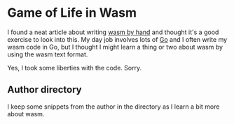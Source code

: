 # Game of Life in Wasm

I found a neat article about writing [wasm by hand](https://blog.scottlogic.com/2018/04/26/webassembly-by-hand.html) and thought it's a good exercise to look into this. My day job involves lots of [Go](https://go.dev/) and I often write my wasm code in Go, but I thought I might learn a thing or two about wasm by using the wasm text format.

Yes, I took some liberties with the code. Sorry.

## Author directory

I keep some snippets from the author in the directory as I learn a bit more about wasm.
